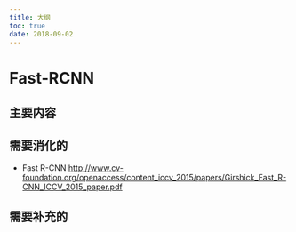 ```yaml
---
title: 大纲
toc: true
date: 2018-09-02
---
```

# Fast-RCNN


## 主要内容







## 需要消化的



- Fast R-CNN http://www.cv-foundation.org/openaccess/content_iccv_2015/papers/Girshick_Fast_R-CNN_ICCV_2015_paper.pdf


## 需要补充的
